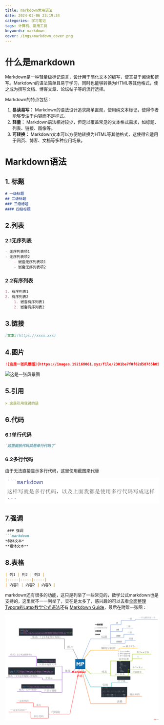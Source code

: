 ```yaml
---
title: markdown常用语法
date: 2024-02-06 23:19:34
categories: 学习笔记
tags: 计算机、常用工具
keywords: markdown
cover: /imgs/markdown_cover.png
---
```


# 什么是markdown

Markdown是一种轻量级标记语言，设计用于简化文本的编写，使其易于阅读和撰写。Markdown的语法简单且易于学习，同时也能够转换为HTML等其他格式，使之成为撰写文档、博客文章、论坛帖子等的流行选择。

Markdown的特点包括：

1. **易读易写：** Markdown的语法设计追求简单直观，使用纯文本标记，使得作者能够专注于内容而不是样式。
2. **轻量：** Markdown语法相对较少，但足以覆盖常见的文本格式需求，如标题、列表、链接、图像等。
3. **可转换：** Markdown文本可以方便地转换为HTML等其他格式，这使得它适用于网页、博客、文档等多种应用场景。
# Markdown语法
## 1. 标题
```markdown
# 一级标题
## 二级标题
### 三级标题
#### 四级标题
```
## 2.列表
### 2.1无序列表
```markdown
- 无序列表项1
- 无序列表项2
	- 嵌套无序列表项1
	- 嵌套无序列表项2
```
### 2.2有序列表
```markdown
1. 有序列表1
2. 有序列表2
	1. 嵌套有序列表1
	2. 嵌套有序列表2
```

## 3.链接
```markdown
[文本](https://xxxx.xxx)
```

## 4.图片
```markdown
![这是一张风景图](https://images.192168061.xyz/file/2301be7f0f62d58785b05.jpg)}
```
![这是一张风景图](https://images.192168061.xyz/file/2301be7f0f62d58785b05.jpg)
## 5.引用
```markdown
> 这是引用我说的话
```
## 6.代码
### 6.1单行代码
```markdown
`这里面放代码就是单行代码了`
```
### 6.2多行代码

由于无法直接显示多行代码，这里使用截图来代替

![多行代码](/imgs/多行代码.png)


## 7.强调
```markdown
 ### 强调
```markdown 
*斜体文本* 
**粗体文本**
```
## 8.表格
```markdown
| 列1 | 列2 | 列3 |
|-----|-----|-----|
| 内容1 | 内容2 | 内容3 |
```

markdown还有很多的功能，这只是列举了一些常见的，数学公式markdown也是支持的，这里就不一一列举了，实在是太多了，感兴趣的可以去看[全面整理Typora的Latex数学公式语法]([全面整理Typora的Latex数学公式语法-CSDN博客](https://blog.csdn.net/qq_43444349/article/details/105400052))还有 [Markdown Guide](https://www.markdownguide.org/)，最后在附赠一张图：

![markdown简单记忆图](/imgs/markdown_base.png)
